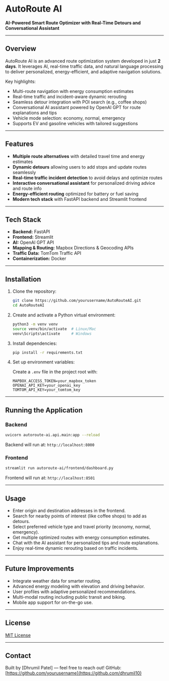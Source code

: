 # AutoRoute AI

**AI-Powered Smart Route Optimizer with Real-Time Detours and Conversational Assistant**

---

## Overview

AutoRoute AI is an advanced route optimization system developed in just **2 days**. It leverages AI, real-time traffic data, and natural language processing to deliver personalized, energy-efficient, and adaptive navigation solutions.

Key highlights:

- Multi-route navigation with energy consumption estimates  
- Real-time traffic and incident-aware dynamic rerouting  
- Seamless detour integration with POI search (e.g., coffee shops)  
- Conversational AI assistant powered by OpenAI GPT for route explanations and tips  
- Vehicle mode selection: economy, normal, emergency  
- Supports EV and gasoline vehicles with tailored suggestions  

---

## Features

- **Multiple route alternatives** with detailed travel time and energy estimates  
- **Dynamic detours** allowing users to add stops and update routes seamlessly  
- **Real-time traffic incident detection** to avoid delays and optimize routes  
- **Interactive conversational assistant** for personalized driving advice and route info  
- **Energy-efficient routing** optimized for battery or fuel saving  
- **Modern tech stack** with FastAPI backend and Streamlit frontend  

---

## Tech Stack

- **Backend:** FastAPI  
- **Frontend:** Streamlit  
- **AI:** OpenAI GPT API  
- **Mapping & Routing:** Mapbox Directions & Geocoding APIs  
- **Traffic Data:** TomTom Traffic API  
- **Containerization:** Docker  

---

## Installation

1. Clone the repository:

   ```bash
   git clone https://github.com/yourusername/AutoRouteAI.git
   cd AutoRouteAI


2. Create and activate a Python virtual environment:

   ```bash
   python3 -m venv venv
   source venv/bin/activate  # Linux/Mac
   venv\Scripts\activate     # Windows
   ```

3. Install dependencies:

   ```bash
   pip install -r requirements.txt
   ```

4. Set up environment variables:

   Create a `.env` file in the project root with:

   ```
   MAPBOX_ACCESS_TOKEN=your_mapbox_token
   OPENAI_API_KEY=your_openai_key
   TOMTOM_API_KEY=your_tomtom_key
   ```

---

## Running the Application

### Backend

```bash
uvicorn autoroute-ai.api.main:app --reload
```

Backend will run at: `http://localhost:8000`

### Frontend

```bash
streamlit run autoroute-ai/frontend/dashboard.py
```

Frontend will run at: `http://localhost:8501`

---

## Usage

* Enter origin and destination addresses in the frontend.
* Search for nearby points of interest (like coffee shops) to add as detours.
* Select preferred vehicle type and travel priority (economy, normal, emergency).
* Get multiple optimized routes with energy consumption estimates.
* Chat with the AI assistant for personalized tips and route explanations.
* Enjoy real-time dynamic rerouting based on traffic incidents.

---

## Future Improvements

* Integrate weather data for smarter routing.
* Advanced energy modeling with elevation and driving behavior.
* User profiles with adaptive personalized recommendations.
* Multi-modal routing including public transit and biking.
* Mobile app support for on-the-go use.

---

## License

[MIT License](LICENSE)

---

## Contact

Built by \[Dhrumil Patel] — feel free to reach out!
GitHub: [https://github.com/yourusername](https://github.com/dhrumil10)


```
```
